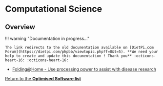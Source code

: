 # Computational Science

## Overview

!!! warning "Documentation in progress..." 

    The link redirects to the old documentation available on [DietPi.com Forum](https://dietpi.com/phpbb/viewtopic.php?f=8&t=5). **We need your help to create and update this documentation ! Thank you** :octicons-heart-16: :octicons-heart-16:

- [Folding@Home - Use processing power to assist with disease research](https://dietpi.com/phpbb/viewtopic.php?f=8&t=5&start=130#p13704)  

[Return to the **Optimised Software list**](../../dietpi_optimised_software)

